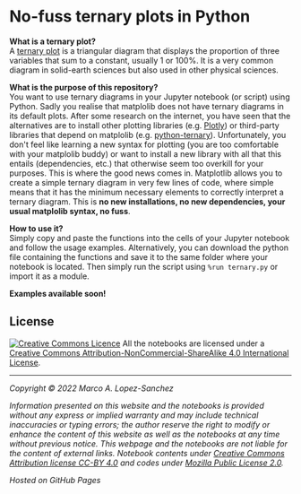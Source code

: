 # No-fuss ternary plots in Python

**What is a ternary plot?**  
A [ternary plot](https://en.wikipedia.org/wiki/Ternary_plot) is a triangular diagram that displays the proportion of three variables that sum to a constant, usually 1 or 100%. It is a very common diagram in solid-earth sciences but also used in other physical sciences.

**What is the purpose of this repository?**  
You want to use ternary diagrams in your Jupyter notebook (or script) using Python. Sadly you realise that matplolib does not have ternary diagrams in its default plots. After some research on the internet, you have seen that the alternatives are to install other plotting libraries (e.g. [Plotly](https://plotly.com/python/ternary-plots/)) or third-party libraries that depend on matplolib (e.g. [python-ternary](https://github.com/marcharper/python-ternary)). Unfortunately, you don't feel like learning a new syntax for plotting (you are too comfortable with your matplolib buddy) or want to install a new library with all that this entails (dependencies, etc.) that otherwise seem too overkill for your purposes. This is where the good news comes in. Matplotlib allows you to create a simple ternary diagram in very few lines of code, where simple means that it has the minimum necessary elements to correctly interpret a ternary diagram. This is **no new installations, no new dependencies, your usual matplolib syntax, no fuss**.

**How to use it?**  
Simply copy and paste the functions into the cells of your Jupyter notebook and follow the usage examples. Alternatively, you can download the python file containing the functions and save it to the same folder where your notebook is located. Then simply run the script using ``%run ternary.py`` or import it as a module.



**Examples available soon!**



## License

[![Creative Commons Licence](https://i.creativecommons.org/l/by-nc-sa/4.0/88x31.png)](http://creativecommons.org/licenses/by-nc-sa/4.0/)
All the notebooks are licensed under a [Creative Commons Attribution-NonCommercial-ShareAlike 4.0 International License](http://creativecommons.org/licenses/by-nc-sa/4.0/).

---

*Copyright © 2022 Marco A. Lopez-Sanchez*  

*Information presented on this website and the notebooks is provided without any express or implied warranty and may include technical inaccuracies or typing errors; the author reserve the right to modify or enhance the content of this website as well as the notebooks at any time without previous notice. This webpage and the notebooks are not liable for the content of external links. Notebook contents under [Creative Commons Attribution license CC-BY 4.0](https://creativecommons.org/licenses/by/4.0/) and codes under [Mozilla Public License 2.0](https://www.mozilla.org/en-US/MPL/2.0/).*

*Hosted on GitHub Pages*
